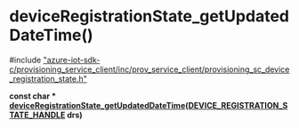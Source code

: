 # deviceRegistrationState_getUpdatedDateTime()

\#include ["azure-iot-sdk-c/provisioning_service_client/inc/prov_service_client/provisioning_sc_device_registration_state.h"](../iot-c-ref-provisioning-sc-device-registration-state-h.md)  

**const char * [deviceRegistrationState_getUpdatedDateTime](#provisioning__sc__device__registration__state_8h_1afbfa78554cd5d0d73a4165d37aed8f27)([DEVICE_REGISTRATION_STATE_HANDLE](#provisioning__sc__device__registration__state_8h_1a52841b38d699231f85846525109d2804) drs)**


